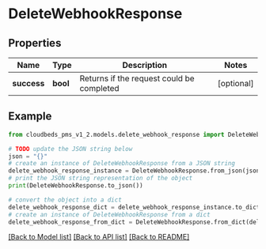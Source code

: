 # DeleteWebhookResponse


## Properties

Name | Type | Description | Notes
------------ | ------------- | ------------- | -------------
**success** | **bool** | Returns if the request could be completed | [optional] 

## Example

```python
from cloudbeds_pms_v1_2.models.delete_webhook_response import DeleteWebhookResponse

# TODO update the JSON string below
json = "{}"
# create an instance of DeleteWebhookResponse from a JSON string
delete_webhook_response_instance = DeleteWebhookResponse.from_json(json)
# print the JSON string representation of the object
print(DeleteWebhookResponse.to_json())

# convert the object into a dict
delete_webhook_response_dict = delete_webhook_response_instance.to_dict()
# create an instance of DeleteWebhookResponse from a dict
delete_webhook_response_from_dict = DeleteWebhookResponse.from_dict(delete_webhook_response_dict)
```
[[Back to Model list]](../README.md#documentation-for-models) [[Back to API list]](../README.md#documentation-for-api-endpoints) [[Back to README]](../README.md)


